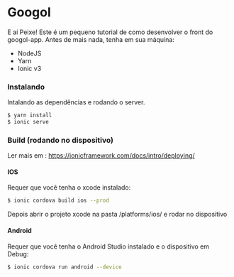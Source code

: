 # Googol

E aí Peixe! Este é um pequeno tutorial de como desenvolver o front do googol-app. Antes de mais nada, tenha em sua máquina:
  - NodeJS
  - Yarn
  - Ionic v3

### Instalando

Intalando as dependências e rodando o server.

```sh
$ yarn install
$ ionic serve
```

### Build (rodando no dispositivo)

Ler mais em : https://ionicframework.com/docs/intro/deploying/

#### IOS
Requer que você tenha o xcode instalado:
```sh
$ ionic cordova build ios --prod
```
Depois abrir o projeto xcode na pasta /platforms/ios/ e rodar no dispositivo

#### Android
Requer que você tenha o Android Studio instalado e o dispositivo em Debug:
```sh
$ ionic cordova run android --device
```